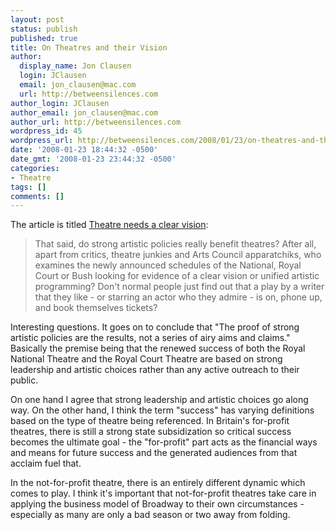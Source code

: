 ```yaml
---
layout: post
status: publish
published: true
title: On Theatres and their Vision
author:
  display_name: Jon Clausen
  login: JClausen
  email: jon_clausen@mac.com
  url: http://betweensilences.com
author_login: JClausen
author_email: jon_clausen@mac.com
author_url: http://betweensilences.com
wordpress_id: 45
wordpress_url: http://betweensilences.com/2008/01/23/on-theatres-and-their-vision/
date: '2008-01-23 18:44:32 -0500'
date_gmt: '2008-01-23 23:44:32 -0500'
categories:
- Theatre
tags: []
comments: []
---
```

<p>The article is titled <a href="http://blogs.guardian.co.uk/theatre/2008/01/theatre_needs_a_clear_vision.html">Theatre needs a clear vision</a>:</p>
<blockquote><p>
That said, do strong artistic policies really benefit theatres? After all, apart from critics, theatre junkies and Arts Council apparatchiks, who examines the newly announced schedules of the National, Royal Court or Bush looking for evidence of a clear vision or unified artistic programming? Don't normal people just find out that a play by a writer that they like - or starring an actor who they admire - is on, phone up, and book themselves tickets?
</p></blockquote>
<p>Interesting questions.  It goes on to conclude that "The proof of strong artistic policies are the results, not a series of airy aims and claims."  Basically the premise being that the renewed success of both the Royal National Theatre and the Royal Court Theatre are based on strong leadership and artistic choices rather than any active outreach to their public.</p>
<p>On one hand I agree that strong leadership and artistic choices go along way.  On the other hand, I think the term "success" has varying definitions based on the type of theatre being referenced.  In Britain's for-profit theatres, there is still a strong state subsidization so critical success becomes the ultimate goal - the "for-profit" part acts as the financial ways and means for future success and the generated audiences from that acclaim fuel that.</p>
<p>In the not-for-profit theatre, there is an entirely different dynamic which comes to play.  I think it's important that not-for-profit theatres take care in applying the business model of Broadway to their own circumstances - especially as many are only a bad season or two away from folding.</p>
